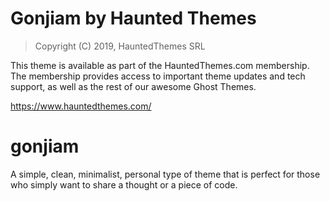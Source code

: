 Gonjiam by Haunted Themes
============================

> Copyright (C) 2019, HauntedThemes SRL

This theme is available as part of the HauntedThemes.com membership. The membership provides
access to important theme updates and tech support, as well as the rest of 
our awesome Ghost Themes.

https://www.hauntedthemes.com/

# gonjiam
A simple, clean, minimalist, personal type of theme that is perfect for those who simply want to share a thought or a piece of code. 